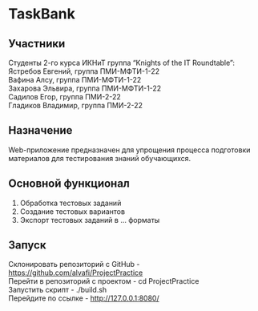 # TaskBank

## Участники
Студенты 2-го курса ИКНиТ группа “Knights of the IT Roundtable”:<br />
Ястребов Евгений, группа ПМИ-МФТИ-1-22<br />
Вафина Алсу, группа ПМИ-МФТИ-1-22<br />
Захарова Эльвира, группа ПМИ-МФТИ-1-22 <br />
Садилов Егор, группа ПМИ-2-22<br />
Гладиков Владимир, группа ПМИ-2-22<br />

## Назначение
Web-приложение предназначен для упрощения процесса подготовки материалов для тестирования знаний обучающихся.

## Основной функционал
1. Обработка тестовых заданий
2. Создание тестовых вариантов
3. Экспорт тестовых заданий в ... форматы 

## Запуск
Склонировать репозиторий с GitHub - https://github.com/alvafi/ProjectPractice<br />
Перейти в репозиторий с проектом - cd ProjectPractice<br />
Запустить скрипт - ./build.sh<br />
Перейдите по ссылке - http://127.0.0.1:8080/<br />